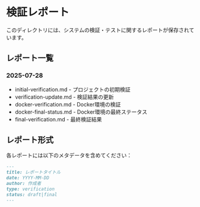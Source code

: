 # 検証レポート

このディレクトリには、システムの検証・テストに関するレポートが保存されています。

## レポート一覧

### 2025-07-28
- initial-verification.md - プロジェクトの初期検証
- verification-update.md - 検証結果の更新
- docker-verification.md - Docker環境の検証
- docker-final-status.md - Docker環境の最終ステータス
- final-verification.md - 最終検証結果

## レポート形式

各レポートには以下のメタデータを含めてください：

```markdown
---
title: レポートタイトル
date: YYYY-MM-DD
author: 作成者
type: verification
status: draft|final
---
```

